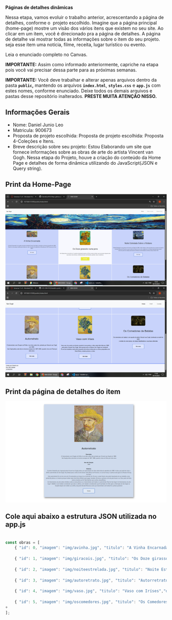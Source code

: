 **Páginas de detalhes dinâmicas**

Nessa etapa, vamos evoluir o trabalho anterior, acrescentando a página de detalhes, conforme o  projeto escolhido. Imagine que a página principal (home-page) mostre um visão dos vários itens que existem no seu site. Ao clicar em um item, você é direcionado pra a página de detalhes. A página de detalhe vai mostrar todas as informações sobre o item do seu projeto. seja esse item uma notícia, filme, receita, lugar turístico ou evento.

Leia o enunciado completo no Canvas. 

**IMPORTANTE:** Assim como informado anteriormente, capriche na etapa pois você vai precisar dessa parte para as próximas semanas. 

**IMPORTANTE:** Você deve trabalhar e alterar apenas arquivos dentro da pasta **`public`,** mantendo os arquivos **`index.html`**, **`styles.css`** e **`app.js`** com estes nomes, conforme enunciado. Deixe todos os demais arquivos e pastas desse repositório inalterados. **PRESTE MUITA ATENÇÃO NISSO.**

## Informações Gerais

- Nome: Daniel Junio Leo
- Matricula: 900673
- Proposta de projeto escolhida: Proposta de projeto escolhida: Proposta 4-Coleções e Itens.
- Breve descrição sobre seu projeto: Estou Elaborando  um site que fornece informações sobre as obras de arte do artista Vincent van Gogh. Nessa etapa do Projeto, houve a criação do conteúdo da Home Page e detalhes de forma dinâmica utilizando do JavaScript(JSON e Query string).

## Print da Home-Page

![Print da Home-page](public\img\home7.PNG)
![Print da Home-page parte2](public\img\HomePage7.0.2.PNG)

## Print da página de detalhes do item

![Print da Página de detalhes](public\img\Detalhes7.PNG)

## Cole aqui abaixo a estrutura JSON utilizada no app.js

```javascript

const obras = [
    { "id": 0, "imagem": "img/avinha.jpg", "titulo": "A Vinha Encarnada","data": "1888", "descricao": " A Vinha Encarnada é um quadro do pintor holandês Vincent Van Gogh, concluído no início de novembro de 1888.<br>&nbsp; Esta foi a única peça vendida pelo artista em vida. O quadro foi adquirido em Bruxelas por 400 Francos, por Anna Boch.", "descricaoCompleta":"O quadro do pintor holandês Vincent Van Gogh, concluído no início de novembro de 1888. Esta foi a única peça vendida pelo artista em vida.<br>&nbspO quadro foi adquirido em Bruxelas por 400 Francos, por Anna Boch. Van Gogh ficou sabendo do negócio por intermédio de seu irmão e mecenas Theo Van Gogh, em fevereiro de 1890.<br>&nbsp A Vinha Encarnada foi exibida pela primeira vez na mostra de Les XX, em 1890, em Bruxelas e vendida por 400 Francos belgas  para Anna Boch, uma pintora impressionista da Bélgica, membra do Les XX e colecionadora de arte. Anna era irmã de Eugène Boch, também pintor impressionista e amigo de Van Gogh, que havia pintado o retrato de Boch  em Arles, no outono de 1888.<br>&nbsp Assim como o Terraço do Café à Noite, foi adquirida pelo colecionador russo Sergei Shchukin. Veio a ser nacionalizada pelos bolcheviques junto com o resto da coleção de Sergei, a qual, eventualmente, foi para o Museu Pushkin de Belas Artes em Moscou." },

    { "id": 1, "imagem": "img/giracois.jpg", "titulo": "Os Doze girassóis numa jarra","data": "1888", "descricao": "Van Gogh pintou uma série de 11 quadros de girassóis (quatro em Paris e sete em Arles), que se tornaram algumas das suas obras mais icónicas, simbolizando para ele felicidade, gratidão, força e resistência." , "descricaoCompleta" : "Os Doze girassóis numa jarra é uma pintura do pintor holandês Vincent van Gogh. Após a chegada do pintor ao sul da França, estabelecendo-se em Arles, Van Gogh passou a utilizar efeitos de cores e de luz com mais intensidade. Doze Girassóis numa Jarra pode ser considerado o culminar de todo este efeito em na obra do artista.<br>&nbsp Finalizado em agosto de 1888, o quadro está hoje exposto na Neue Pinakothek, em Munique.<br>&nbsp  Atualmente, esta é uma das telas mais famosas do mundo. Tal sucesso e reconhecimento contrastam com a vida do seu autor, que sempre viveu à margem da sociedade. Ao longo de toda a trajetória de Van Gogh, o artista vendeu somente um quadro. Ele só foi reconhecido mundialmente depois de sua morte." },

    { "id": 2, "imagem": "img/noiteestrelada.jpg", "titulo": "Noite Estrelada Sobre o Ródano","data": "1889", "descricao": "  A Noite Estrelada é uma pintura de Vincent van Gogh de 1889. A obra retrata a vista da janela de um quarto do hospício de Saint-Rémy-de-Provence, pouco antes do nascer do sol, com a adição de um vilarejo idealizado pelo artista.<br>&nbsp; A tela faz parte da coleção permanente do Museu de Arte Moderna de Nova Iorque desde 1941.", "descricaoCompleta" : " Noite Estrelada Sobre o Ródano é uma pintura de 1888 do pintor holandês Vincent van Gogh.O quadro foi pintado após a sua mudança para Arles, no sul da França, nove meses antes de ser hospitalizado e dois anos antes de cometer suicídio. Em Arles, Van Gogh produziu outras obras famosas, como Quarto em Arles e Terraço do Café à Noite.<br>&nbsp;Atualmente a obra está exposta no Musée d'Orsay, em Paris, França. Ela foi exposta pela primeira vez em 1889 Salon des Artistes Independants.<br>&nbsp;A obra retrata a paisagem vista à noite à beira do Ródano, um importante rio europeu." },

    { "id": 3, "imagem": "img/autoretrato.jpg", "titulo": "Autorretrato","data": "1889", "descricao": " O Autorretrato com Chapéu de Feltro é um óleo sobre tela, pintado por Vincent van Gogh em 1888.<br>&nbsp; Van Gogh pintou esta tela no inverno europeu de 1887-1888, quando viveu em Paris por dois anos.", "descricaoCompleta" : "O pintor holandês pós-impressionista Vincent van Gogh pintou um autorretrato em óleo sobre tela em setembro de 1889. A obra, que pode ter sido o último autorretrato de Van Gogh, foi pintada pouco antes de ele deixar Saint-Rémy-de-Provence, no sul da França. A pintura está agora no Musée d'Orsay, em Paris.<br>&nbsp;Este autorretrato foi um dos cerca de 32 produzidos ao longo de um período de 10 anos, e estes foram uma parte importante de seu trabalho como pintor.Ele pintou a si mesmo porque muitas vezes não tinha dinheiro para pagar modelos. Ele levou a pintura com ele para Auvers-sur-Oise, perto de Paris, onde a mostrou ao Dr. Paul Gachet, que a achou maravilhosa.<br>&nbsp; Os historiadores da arte estão divididos sobre se esta pintura ou o Autorretrato sem barba é o autorretrato final de Van Gogh. Os historiadores de arte Ingo F. Walther e Jan Hulsker consideram que esta é a última, com Hulsker considerando que foi pintada em Arles após a internação de Van Gogh no hospital depois de mutilar sua orelha, enquanto Ronald Pickvance acha que Autorretrato sem barba foi a pintura posterior" },

    { "id": 4, "imagem": "img/vaso.jpg", "titulo": "Vaso com Iríses","data": "1890 ", "descricao": "Vaso com íris contra um fundo amarelo é uma pintura a óleo sobre tela feita em 1889 pelo pintor Vincent Van Gogh. Está preservado no Museu Van Gogh em Amsterdã.<br> &nbsp; É um dos trabalhos realizados enquanto ele estava internado na clínica psiquiátrica de Saint-Rémy, cidade próxima a Arles." , "descricaoCompleta" : "Vaso com Íris Contra um Fundo Amarelo é uma pintura a óleo sobre tela feita em 1889 pelo pintor Vincent Van Gogh . Está preservada no Museu Van Gogh em Amsterdã . É uma das obras feitas enquanto ele estava internado na clínica psiquiátrica de Saint-Rémy, uma cidade perto de Arles. A obra está localizada no museu Van Gogh em Amsterdã.<br>&nbsp;Van Gogh tem uma obra semelhante, com o mesmo nome, mas também conhecida como Vaso com Íris , localizada no Metropolitan Museum of Art, em Nova York .<br>&nbsp;A pintura criada em  1890 pertence a série de pinturas sobre flores ( Vaso com Centáureas e Papoulas , Vaso com Rosas Cor-de-Rosa , Vaso Japonês com Rosas e Anêmonas ) pode-se perceber a influência das gravuras japonesas , tema que o fascinou durante a maior parte de sua trajetória artística e que foi muito popular entre a sociedade de sua época, o que o levou a eliminar as sombras e ocupar grande parte da pintura com flores densas e seus caules grossos. "},

    { "id": 5, "imagem": "img/oscomedores.jpg", "titulo": "Os Comedores de Batatas","data": "1885", "descricao": " Os comedores de batata é um quadro do pintor Vincent van Gogh, terminado em abril de 1885.<br>&nbsp;o retrato de uma época, da classe trabalhadora e sua base alimentar.","descricaoCompleta":"Os Comedores de Batatas é uma pintura a óleo sobre tela feita em 1885 pelo pintor holandês Vincent van Gogh. A obra está localizada no Museu Van Gogh em Amsterdã. A pintura retrata uma família de camponeses comendo batatas, e é considerada uma das obras mais importantes do período inicial de Van Gogh na Holanda. A obra foi inspirada por um esboço feito por Van Gogh em 1883, durante sua estadia em Nuenen, onde ele morava com seus pais e trabalhava como pastor.<br>&nbsp;Van Gogh queria mostrar a vida difícil dos camponeses e a importância da batata como alimento básico para eles. Ele usou cores escuras e tons terrosos para criar uma atmosfera sombria e realista, enfatizando a dureza da vida rural. A pintura foi criticada na época por sua representação crua e não idealizada dos camponeses, mas hoje é considerada uma obra-prima do pós-impressionismo e um exemplo do compromisso social de Van Gogh." }
+
];
```